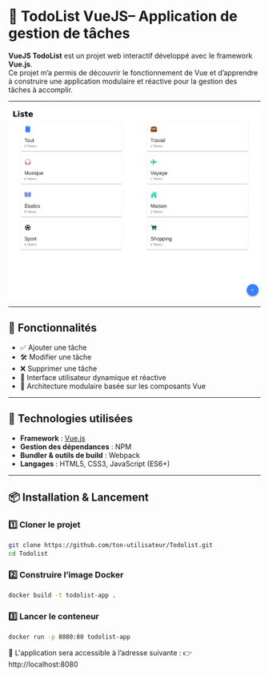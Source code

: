 # 📝 TodoList VueJS– Application de gestion de tâches

**VueJS TodoList** est un projet web interactif développé avec le framework **Vue.js**.  
Ce projet m’a permis de découvrir le fonctionnement de Vue et d’apprendre à construire une application modulaire et réactive pour la gestion des tâches à accomplir.

---
![Aperçu du jeu](image/todolist.jpg)

---

## 🚀 Fonctionnalités

- ✅ Ajouter une tâche
- 🛠️ Modifier une tâche
- ❌ Supprimer une tâche
- 🔁 Interface utilisateur dynamique et réactive
- 🔧 Architecture modulaire basée sur les composants Vue

---

## 🧱 Technologies utilisées

- **Framework** : [Vue.js](https://vuejs.org/)  
- **Gestion des dépendances** : NPM  
- **Bundler & outils de build** : Webpack  
- **Langages** : HTML5, CSS3, JavaScript (ES6+)

---

## 📦 Installation & Lancement

### 1️⃣ Cloner le projet

```bash
git clone https://github.com/ton-utilisateur/Todolist.git
cd Todolist
```
### 2️⃣ Construire l’image Docker

```bash
docker build -t todolist-app .
```
### 3️⃣ Lancer le conteneur

```bash
docker run -p 8080:80 todolist-app
```
📍 L'application sera accessible à l’adresse suivante :
👉 http://localhost:8080